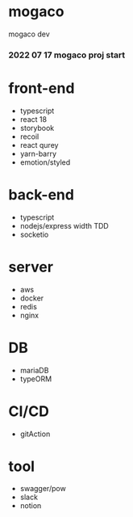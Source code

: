 # mogaco
mogaco dev


 ### 2022 07 17 mogaco proj start
 
 # front-end
 
 * typescript
 * react 18
 * storybook
 * recoil
 * react qurey
 * yarn-barry
 * emotion/styled
 
 # back-end
 
 * typescript
 * nodejs/express width TDD
 * socketio
 
 # server
 
 * aws
 * docker
 * redis
 * nginx

# DB

* mariaDB
* typeORM


 # CI/CD
 
 * gitAction
 
 # tool
 
 * swagger/pow
 * slack
 * notion
 
 
 
 
 
 
 
 
